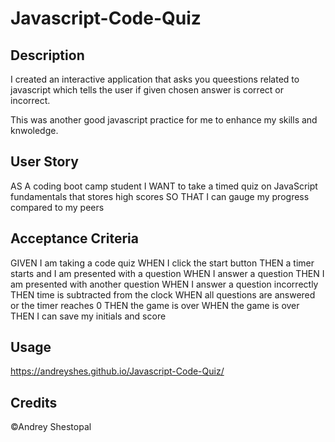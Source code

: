 # Javascript-Code-Quiz

## Description
I created an interactive application that asks you queestions related to javascript which
tells the user if given chosen answer is correct or incorrect.

This was another good javascript practice for me to enhance my skills and knwoledge.




## User Story
AS A coding boot camp student
I WANT to take a timed quiz on JavaScript fundamentals that stores high scores
SO THAT I can gauge my progress compared to my peers



## Acceptance Criteria
GIVEN I am taking a code quiz
WHEN I click the start button
THEN a timer starts and I am presented with a question
WHEN I answer a question
THEN I am presented with another question
WHEN I answer a question incorrectly
THEN time is subtracted from the clock
WHEN all questions are answered or the timer reaches 0
THEN the game is over
WHEN the game is over
THEN I can save my initials and score



## Usage

https://andreyshes.github.io/Javascript-Code-Quiz/



## Credits
©Andrey Shestopal


